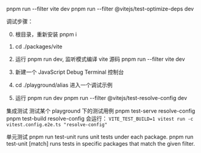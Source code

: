 pnpm run --filter vite dev
pnpm run --filter @vitejs/test-optimize-deps dev

调试步骤：

0. 根目录，重新安装 pnpm i

1. cd ./packages/vite
2. 运行 pnpm run dev, 监听模式编译 vite 源码
   pnpm run --filter vite dev

3. 新建一个 JavaScript Debug Terminal 控制台
4. cd ./playground/alias 进入一个调试示例
5. 运行 pnpm run dev
   pnpm run --filter @vitejs/test-resolve-config dev

集成测试
测试某个 playground 下的测试用例
pnpm test-serve resolve-config
pnpm test-build resolve-config
会运行：
`VITE_TEST_BUILD=1 vitest run -c vitest.config.e2e.ts "resolve-config"`

单元测试
pnpm run test-unit
runs unit tests under each package.
pnpm run test-unit [match]
runs tests in specific packages that match the given filter.
